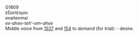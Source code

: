 <body>
  <p>G1809<br>  ἐξαιτέομαι  <br> exaiteomai  <br><i>ex-ahee-teh‘-om-ahee </i><br>Middle voice from <a href="g1537.htm">1537</a> and <a href="g0154.htm">154</a>  to <i>demand</i> (for trial): - desire.<br></p>
 </body>